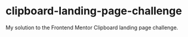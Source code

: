 # clipboard-landing-page-challenge
My solution to the Frontend Mentor Clipboard landing page challenge.
